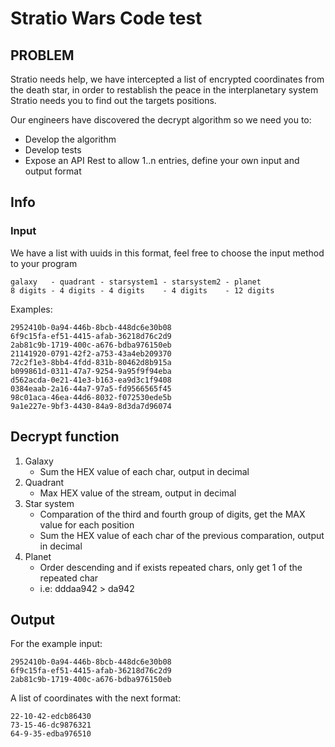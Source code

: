 # Stratio Wars Code test

## PROBLEM
Stratio needs help, we have intercepted a list of encrypted coordinates from the death star, in
order to restablish the peace in the interplanetary system Stratio needs you to find out the targets
positions.

Our engineers have discovered the decrypt algorithm so we need you to:

- Develop the algorithm
- Develop tests
- Expose an API Rest to allow 1..n entries, define your own input and output format

## Info 

### Input 

We have a list with uuids in this format, feel free to choose the input method to your program

    galaxy   - quadrant - starsystem1 - starsystem2 - planet 
    8 digits - 4 digits - 4 digits    - 4 digits    - 12 digits

Examples:

    2952410b-0a94-446b-8bcb-448dc6e30b08
    6f9c15fa-ef51-4415-afab-36218d76c2d9
    2ab81c9b-1719-400c-a676-bdba976150eb
    21141920-0791-42f2-a753-43a4eb209370
    72c2f1e3-8bb4-4fdd-831b-80462d8b915a
    b099861d-0311-47a7-9254-9a95f9f94eba
    d562acda-0e21-41e3-b163-ea9d3c1f9408
    0384eaab-2a16-44a7-97a5-fd9566565f45
    98c01aca-46ea-44d6-8032-f072530ede5b
    9a1e227e-9bf3-4430-84a9-8d3da7d96074
    
## Decrypt function

1. Galaxy
    - Sum the HEX value of each char, output in decimal
2. Quadrant
    - Max HEX value of the stream, output in decimal
3. Star system
    - Comparation of the third and fourth group of digits, get the MAX value for each position
    - Sum the HEX value of each char of the previous comparation, output in decimal
4. Planet
    - Order descending and if exists repeated chars, only get 1 of the repeated char
    - i.e: dddaa942 > da942
    
## Output

For the example input:

    2952410b-0a94-446b-8bcb-448dc6e30b08
    6f9c15fa-ef51-4415-afab-36218d76c2d9
    2ab81c9b-1719-400c-a676-bdba976150eb

A list of coordinates with the next format:

    22-10-42-edcb86430
    73-15-46-dc9876321
    64-9-35-edba976510